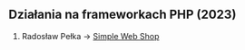 Działania na frameworkach PHP (2023)
------------------------------------

1. Radosław Pełka → [Simple Web Shop](https://github.com/akademia-slaska/classes-working-with-php-frameworks-2023/radoslaw-pelka-shop)
